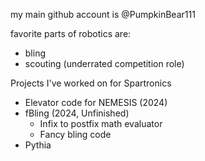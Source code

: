 my main github account is @PumpkinBear111

favorite parts of robotics are:
- bling
- scouting (underrated competition role)

Projects I've worked on for Spartronics
- Elevator code for NEMESIS (2024)
- fBling (2024, Unfinished)
  - Infix to postfix math evaluator
  - Fancy bling code
- Pythia
